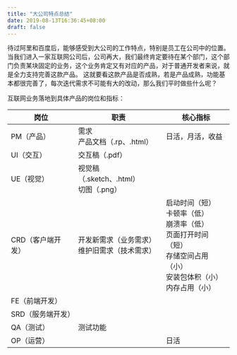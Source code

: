 ```yaml
---
title: "大公司特点总结"
date: 2019-08-13T16:36:45+08:00
draft: false
---
```


待过阿里和百度后，能够感受到大公司的工作特点，特别是员工在公司中的位置。
当我们进入一家互联网公司后，公司再大，我们最终肯定要待在某个部门，这个部门负责某块固定的业务，这个业务肯定又有对应的产品，对于普通开发者来说，就是全力支持完善这款产品。
这就要看这款产品是否成熟，若是产品成熟，功能基本都很完善了，每次迭代需求不可能有大的改动，那么我们平时做些什么呢？

互联网业务落地到具体产品的岗位和指标：

|岗位|职责|核心指标|
|---|---|---|
|PM（产品）|需求<br>产品文档（.rp、.html）|日活，月活，收益|
|UI（交互）|交互稿（.pdf）||
|UE（视觉）|视觉稿（.sketch、.html）<br>切图（.png）||
|CRD（客户端开发）|开发新需求（业务需求）<br>维护旧需求（技术需求）|启动时间（短）<br>卡顿率（低）<br>崩溃率（低）<br>页面打开时间（短）<br>存储空间占用（小）<br>安装包体积（小）<br>内存占用（小）|
|FE（前端开发）|||
|SRD（服务端开发）|||
|QA（测试）|测试功能||
|OP（运营）||日活|

